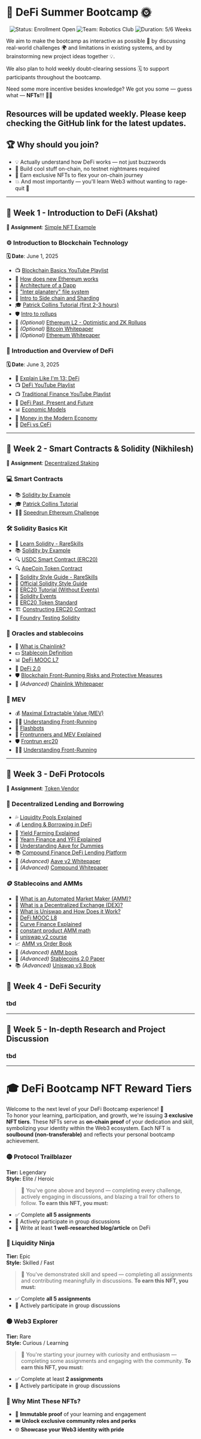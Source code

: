 # 🚀 DeFi Summer Bootcamp 🌞

<div align="center">
  <img src="https://img.shields.io/badge/Status-Enrollment%20Open-brightgreen" alt="Status: Enrollment Open">
  <img src="https://img.shields.io/badge/Team-BlocSoc-blue" alt="Team: Robotics Club">
  <img src="https://img.shields.io/badge/Duration-6%20Weeks-orange" alt="Duration: 5/6 Weeks">
</div>


We aim to make the bootcamp as interactive as possible 🤝 by discussing real-world challenges 🌍 and limitations in existing systems, and by brainstorming new project ideas together 💡.

We also plan to hold weekly doubt-clearing sessions 🗓️ to support participants throughout the bootcamp.

Need some more incentive besides knowledge? We got you some — guess what — **NFTs**!!! 🎉🎨

Resources will be updated weekly.
Please keep checking the GitHub link for the latest updates.
---

## 🏆 Why should you join?
- 💡 Actually understand how DeFi works — not just buzzwords
- 🧱 Build cool stuff on-chain, no testnet nightmares required
- 🧬 Earn exclusive NFTs to flex your on-chain journey
- 💥 And most importantly — you'll learn Web3 without wanting to rage-quit 😤

---


## 📅 Week 1 - Introduction to DeFi (Akshat)  
**📌 Assignment**: [Simple NFT Example](https://speedrunethereum.com/challenge/simple-nft-example)

### ⚙️ Introduction to Blockchain Technology 
**🗓️ Date**: June 1, 2025
- 📺 [Blockchain Basics YouTube Playlist](https://www.youtube.com/playlist?list=PLS01nW3RtgopFiRQiM-onPH38S0D2DU31)  
- 🧬 [How does new Ethereum works ](https://www.preethikasireddy.com/post/how-does-the-new-ethereum-work)
- 📘 [Architecture of a Dapp](https://www.preethikasireddy.com/post/the-architecture-of-a-web-3-0-application)  
- 🔮 ["Inter planatery" file system](https://medium.com/@TheNimbleNovice/a-beginners-guide-to-interplanetary-file-system-ipfs-d83232dc39a5)
- 🔄 [Intro to Side chain and Sharding](https://ethereum.org/en/developers/docs/scaling/sidechains/)
- 🎓 [Patrick Collins Tutorial (first 2-3 hours)](https://www.youtube.com/watch?v=umepbfKp5rI&t=23699s&ab_channel=PatrickCollins) 
- 🛡️ [Intro to rollups](https://www.preethikasireddy.com/post/a-normies-guide-to-rollups) 
- 🧾 *(Optional)* [Ethereum L2 - Optimistic and ZK Rollups](https://medium.com/interdax/ethereum-l2-optimistic-and-zk-rollups-dffa58870c93)  
- 📄 *(Optional)* [Bitcoin Whitepaper](https://berkeley-defi.github.io/assets/material/bitcoin.pdf)  
- 📄 *(Optional)* [Ethereum Whitepaper](https://ethereum.org/en/whitepaper/)  

### 📘 Introduction and Overview of DeFi  
**🗓️ Date**: June 3, 2025
- 📝 [Explain Like I'm 13: DeFi](https://hackmd.io/@nikillxh/HyuP5zC-eg)  
- 📺 [DeFi YouTube Playlist](https://www.youtube.com/playlist?list=PLS01nW3RtgorojSlcoLBPRfoNGzQFywaL)  
- 📺 [Traditional Finance YouTube Playlist](https://www.youtube.com/playlist?list=PLS01nW3RtgopkwJ5xwpgrspD87nqZggfx)  
- 📘 [DeFi Past, Present and Future](https://finematics.com/defi-past-present-and-future/)  
- 📊 [Economic Models](https://www.youtube.com/watch?v=kBS7r8ExjF4&ab_channel=EtherealSummit)  
- 📘 [Money in the Modern Economy](https://berkeley-defi.github.io/assets/material/money-in-the-modern-economy-an-introduction.pdf)  
- 🔄 [DeFi vs CeFi](https://www.solulab.com/defi-vs-cefi/)  

---

## 📅 Week 2 - Smart Contracts & Solidity (Nikhilesh)  
**📌 Assignment**: [Decentralized Staking](https://speedrunethereum.com/challenge/decentralized-staking)

### 💻 Smart Contracts  
- 📚 [Solidity by Example](https://solidity-by-example.org/)  
- 🎓 [Patrick Collins Tutorial](https://www.youtube.com/watch?v=umepbfKp5rI&t=23699s&ab_channel=PatrickCollins)  
- 🏃‍♂️ [Speedrun Ethereum Challenge](https://speedrunethereum.com/challenge/simple-nft-example)  

### 🛠️ Solidity Basics Kit  
- 📘 [Learn Solidity - RareSkills](https://www.rareskills.io/learn-solidity)  
- 📚 [Solidity by Example](https://solidity-by-example.org)  
- 🔍 [USDC Smart Contract (ERC20)](https://etherscan.io/token/0xa0b86991c6218b36c1d19d4a2e9eb0ce3606eb48)  
- 🔍 [ApeCoin Token Contract](https://etherscan.io/token/0x4d224452801aced8b2f0aebe155379bb5d594381)  
- 📝 [Solidity Style Guide - RareSkills](https://www.rareskills.io/post/solidity-style-guide)  
- 📝 [Official Solidity Style Guide](https://docs.soliditylang.org/en/latest/style-guide.html)  
- 🧩 [ERC20 Tutorial (Without Events)](https://www.rareskills.io/learn-solidity/erc20-tuotrial)  
- 🧩 [Solidity Events](https://www.rareskills.io/learn-solidity/events)  
- 📜 [ERC20 Token Standard](https://eips.ethereum.org/EIPS/eip-20)  
- 🏗️ [Constructing ERC20 Contract](https://docs.openzeppelin.com/contracts/5.x/erc20)  
- 🧪 [Foundry Testing Solidity](https://www.rareskills.io/post/foundry-testing-solidity)  

### 🔮 Oracles and stablecoins 
- 🔗 [What is Chainlink?](https://blog.chain.link/what-is-chainlink/)  
- 💵 [Stablecoin Definition](https://www.investopedia.com/terms/s/stablecoin.asp)  
- 📊 [DeFi MOOC L7](https://rdi.berkeley.edu/berkeley-defi/assets/material/Lecture%207%20Introduction%20Slides.pdf) 
- 🚀 [DeFi 2.0](https://chain.link/education-hub/defi-2-0)  
- 🛡️ [Blockchain Front-Running Risks and Protective Measures](https://www.ulam.io/blog/blockchain-front-running-risks-and-protective-measures)  
- 📄 *(Advanced)* [Chainlink Whitepaper](https://chain.link/whitepaper)  

### 🔮 MEV   
- 💰 [Maximal Extractable Value (MEV)](https://chain.link/education-hub/maximal-extractable-value-mev)  
- 🏃‍♂️ [Understanding Front-Running](https://hacken.io/discover/front-running/)  
- 💱 [Flashbots](https://medium.com/cyfrin/flashbots-protect-hero-or-villain-f2133464d73b)
- 🤖 [Frontrunners and MEV Explained](https://coinmarketcap.com/academy/article/frontrunners-and-mev-explained-how-to-beat-the-bots)  
- 🛡️ [Frontrun erc20](https://www.youtube.com/watch?v=bu4_QqHaRTk&ab_channel=SmartContractProgrammer)
- 🏃‍♂️ [Understanding Front-Running](https://hacken.io/discover/front-running/) 

---

## 📅 Week 3 - DeFi Protocols 
**📌 Assignment**: [Token Vendor](https://speedrunethereum.com/challenge/token-vendor)

### 💸 Decentralized Lending and Borrowing  
- 💦 [Liquidity Pools Explained](https://finematics.com/liquidity-pools-explained/)  
- 💰 [Lending & Borrowing in DeFi](https://finematics.com/lending-and-borrowing-in-defi-explained/)  
- 🌾 [Yield Farming Explained](https://finematics.com/yield-farming-explained/)  
- 🏦 [Yearn Finance and YFI Explained](https://finematics.com/yearn-finance-and-yfi-explained/)  
- 📘 [Understanding Aave for Dummies](https://medium.com/blockchain-biz/understanding-aave-for-dummies-a059c797e6a0)  
- 📚 [Compound Finance DeFi Lending Platform](https://www.okx.com/learn/compound-finance-defi-lending-platform)  
- 📄 *(Advanced)* [Aave v2 Whitepaper](https://github.com/aave/protocol-v2/blob/master/aave-v2-whitepaper.pdf)  
- 📄 *(Advanced)* [Compound Whitepaper](https://compound.finance/documents/Compound.Whitepaper.pdf)  

### 🪙 Stablecoins and AMMs  
- 🔄 [What is an Automated Market Maker (AMM)?](https://chain.link/education-hub/what-is-an-automated-market-maker-amm)  
- 💱 [What is a Decentralized Exchange (DEX)?](https://chain.link/education-hub/what-is-decentralized-exchange-dex)  
- 🦄 [What is Uniswap and How Does it Work?](https://finalfinance.medium.com/what-is-uniswap-and-how-does-it-work-76bfd4ccff52)    
- 🔮 [DeFi MOOC L8](https://rdi.berkeley.edu/berkeley-defi/assets/material/COMPRESSED%20Oracle%20Lecture%E2%80%94DeFi%20course.pdf)  
- 🔄 [Curve Finance Explained](https://www.gemini.com/cryptopedia/curve-finance-liquidity-provider-dao)
- 💱 [constant product AMM math](https://www.youtube.com/watch?v=QNPyFs8Wybk&ab_channel=SmartContractProgrammer)
- 🦄 [uniswap v2 course](https://www.youtube.com/watch?v=t0NZq8SmywU&list=PLO5VPQH6OWdX-Rh7RonjZhOd9pb9zOnHW&index=131&ab_channel=SmartContractProgrammer)
- 📈 [AMM vs Order Book](https://snapinnovations.com/amm-vs-order-book-understanding-the-core-of-modern-crypto-trading/)
- 📄 *(Advanced)* [AMM book](https://drive.google.com/file/d/12KHNwPP0T1nT6BDXr_N8Rz0rLuHsTij4/view?usp=sharing)
- 📄 *(Advanced)* [Stablecoins 2.0 Paper](https://berkeley-defi.github.io/assets/material/Stablecoins%202.0%20.pdf)  
- 📚 *(Advanced)* [Uniswap v3 Book](https://uniswapv3book.com/index.html)  


## 📅 Week 4 - DeFi Security
### tbd
---

## 📅 Week 5 - In-depth Research and Project Discussion  
### tbd
---

# 🎓 DeFi Bootcamp NFT Reward Tiers  
Welcome to the next level of your DeFi Bootcamp experience! 🌟  
To honor your learning, participation, and growth, we're issuing **3 exclusive NFT tiers**. These NFTs serve as **on-chain proof** of your dedication and skill, symbolizing your identity within the Web3 ecosystem.
Each NFT is **soulbound (non-transferable)** and reflects your personal bootcamp achievement.


### 🟡 Protocol Trailblazer  
**Tier:** Legendary  
**Style:** Elite / Heroic  
> 🚀 You've gone above and beyond — completing every challenge, actively engaging in discussions, and blazing a trail for others to follow.
**To earn this NFT, you must:**  
- ✅ Complete **all 5 assignments**  
- 💬 Actively participate in group discussions  
- 📝 Write at least **1 well-researched blog/article** on DeFi  

### 🔵 Liquidity Ninja  
**Tier:** Epic  
**Style:** Skilled / Fast  
> 🥷 You've demonstrated skill and speed — completing all assignments and contributing meaningfully in discussions.
**To earn this NFT, you must:**  
- ✅ Complete **all 5 assignments**  
- 💬 Actively participate in group discussions  

### 🟢 Web3 Explorer  
**Tier:** Rare  
**Style:** Curious / Learning  
> 🌱 You're starting your journey with curiosity and enthusiasm — completing some assignments and engaging with the community.
**To earn this NFT, you must:**  
- ✅ Complete at least **2 assignments**  
- 💬 Actively participate in group discussions  

### 🎁 Why Mint These NFTs?

- 🔐 **Immutable proof** of your learning and engagement  
- 🎟 **Unlock exclusive community roles and perks**  
- 🌐 **Showcase your Web3 identity with pride**